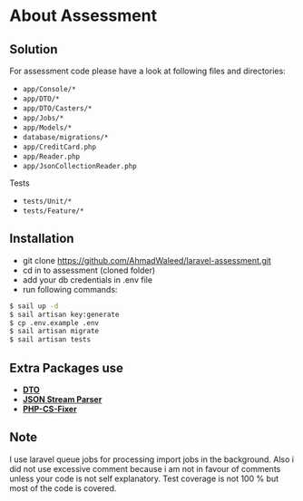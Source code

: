 # About Assessment

## Solution

For assessment code please have a look at following files and directories:

- `app/Console/*`
- `app/DTO/*`
- `app/DTO/Casters/*`
- `app/Jobs/*`
- `app/Models/*`
- `database/migrations/*`
- `app/CreditCard.php`
- `app/Reader.php`
- `app/JsonCollectionReader.php`

Tests

- `tests/Unit/*`
- `tests/Feature/*`


## Installation
- git clone https://github.com/AhmadWaleed/laravel-assessment.git
- cd in to assessment (cloned folder)
- add your db credentials in .env file
- run following commands:
```bash
$ sail up -d
$ sail artisan key:generate
$ cp .env.example .env
$ sail artisan migrate
$ sail artisan tests
```

## Extra Packages use

- **[DTO](https://github.com/spatie/data-transfer-object)**
- **[JSON Stream Parser](https://github.com/salsify/jsonstreamingparser)**
- **[PHP-CS-Fixer](https://github.com/FriendsOfPHP/PHP-CS-Fixer)**

## Note
I use laravel queue jobs for processing import jobs in the background. Also i did not use excessive comment because i am not in favour of comments unless your code is not self explanatory. Test coverage is not 100 % but most of the code is covered.
